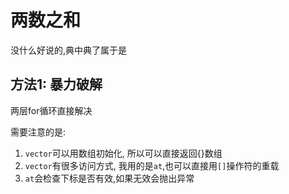 # 两数之和
没什么好说的,典中典了属于是


## 方法1: 暴力破解
两层for循环直接解决

需要注意的是:
1. `vector`可以用数组初始化, 所以可以直接返回{}数组
2. `vector`有很多访问方式, 我用的是`at`,也可以直接用`[]`操作符的重载
3. `at`会检查下标是否有效,如果无效会抛出异常
